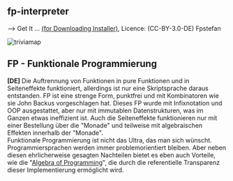 ## fp-interpreter
--> Get It ... [(for Downloading Installer)](https://www.heise.de/download/product/fp-trivia), Licence: (CC-BY-3.0-DE) Fpstefan


![triviamap](http://fpstefan.github.io/fpstefande/triviastrictmap.png)


## FP - Funktionale Programmierung

**[DE]** Die Auftrennung von Funktionen in pure Funktionen und in Seiteneffekte funktioniert,
allerdings ist nur eine Skriptsprache daraus entstanden.
FP ist eine strenge Form, punktfrei und mit Kombinatoren wie sie John Backus vorgeschlagen hat.
Dieses FP wurde mit Infixnotation und OOP ausgestattet, aber nur mit immutablen Datenstrukturen,
was im Ganzen etwas ineffizient ist. Auch die Seiteneffekte funktionieren nur mit einer Bestellung
über die "Monade" und teilweise mit algebraischen Effekten innerhalb der "Monade". \
Funktionale Programmierung ist nicht das Ultra, das man sich wünscht.
Programmiersprachen werden immer problemorientiert bleiben.
Aber neben diesen ehrlicherweise gesagten Nachteilen bietet es eben auch Vorteile, wie die "[Algebra of Programming](https://de.wikipedia.org/wiki/Punktfreie_Programmiersprache)",
die durch die referentielle Transparenz dieser Implementierung ermöglicht wird.


